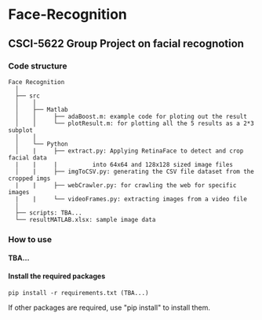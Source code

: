 # Face-Recognition

## CSCI-5622 Group Project on facial recognotion

### Code structure
```
Face Recognition
  │ 
  ├── src
  │    │     
  │    ├── Matlab
  │    │     ├── adaBoost.m: example code for ploting out the result
  │    │     └── plotResult.m: for plotting all the 5 results as a 2*3 subplot
  │    │      
  │    └── Python
  │    |     ├── extract.py: Applying RetinaFace to detect and crop facial data
  |    |     |          into 64x64 and 128x128 sized image files
  │    |     ├── imgToCSV.py: generating the CSV file dataset from the cropped imgs
  |    |     ├── webCrawler.py: for crawling the web for specific images
  |    |     └── videoFrames.py: extracting images from a video file 
  │    
  ├── scripts: TBA...
  └── resultMATLAB.xlsx: sample image data
```

### How to use 
#### TBA...

#### Install the required packages
    pip install -r requirements.txt (TBA...)
    
If other packages are required, use "pip install" to install them.

